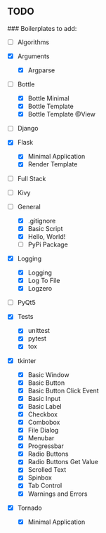 ## TODO

### Boilerplates to add:

- [ ] Algorithms

- [x] Arguments
	- [x] Argparse

- [ ] Bottle
	- [x] Bottle Minimal
	- [x] Bottle Template
	- [x] Bottle Template @View

- [ ] Django

- [x] Flask
	- [x] Minimal Application
	- [x] Render Template

- [ ] Full Stack

- [ ] Kivy

- [ ] General
	- [x] .gitignore
	- [x] Basic Script
	- [x] Hello, World!
	- [ ] PyPi Package

- [x] Logging
	- [x] Logging
	- [x] Log To File
	- [x] Logzero

- [ ] PyQt5

- [x] Tests
	- [x] unittest
	- [x] pytest
	- [x] tox

- [x] tkinter
	- [x] Basic Window
	- [x] Basic Button
	- [x] Basic Button Click Event
	- [x] Basic Input
	- [x] Basic Label
	- [x] Checkbox
	- [x] Combobox
	- [x] File Dialog
	- [x] Menubar
	- [x] Progressbar
	- [x] Radio Buttons
	- [x] Radio Buttons Get Value
	- [x] Scrolled Text
	- [x] Spinbox
	- [x] Tab Control
	- [x] Warnings and Errors

- [x] Tornado
	- [x] Minimal Application
